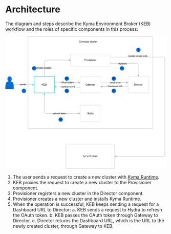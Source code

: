# Architecture

The diagram and steps describe the Kyma Environment Broker (KEB) workflow and the roles of specific components in this process:

![KEB diagram](./assets/keb-architecture.svg)

1. The user sends a request to create a new cluster with [Kyma Runtime](https://github.com/kyma-incubator/compass/blob/master/docs/compass/02-01-components.md#kyma-runtime).
2. KEB proxies the request to create a new cluster to the Provisioner component.
3. Provisioner registers a new cluster in the Director component.
4. Provisioner creates a new cluster and installs Kyma Runtime.
5. When the operation is successful, KEB keeps sending a request for a Dashboard URL to Director:
a. KEB sends a request to Hydra to refresh the OAuth token.
b. KEB passes the OAuth token through Gateway to Director.
c. Director returns the Dashboard URL, which is the URL to the newly created cluster, through Gateway to KEB.
